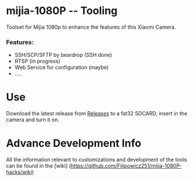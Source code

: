 # mijia-1080P -- Tooling

Toolset for Mijia 1080p to enhance the features of this Xiaomi Camera.

### Features:
* SSH/SCP/SFTP by beardrop (SSH done)
* RTSP (in progress)
* Web Service for configuration (maybe)
* .....

# Use
Download the latest release from [Releases](https://github.com/Filipowicz251/mijia-1080P-hacks/releases) to a fat32 SDCARD, insert in the camera and turn it on.

# Advance Development Info
All the information relevant to customizations and development of the tools can be found in the [wiki] (https://github.com/Filipowicz251/mijia-1080P-hacks/wiki) 
 



